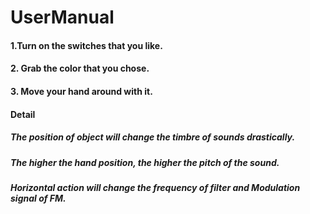 # UserManual
#### 1.Turn on the switches that you like.
#### 2. Grab the color that you chose.
#### 3. Move your hand around with it.

#### Detail
##### The position of object will change the timbre of sounds drastically.
##### The higher the hand position, the higher the pitch of the sound.
##### Horizontal action will change the frequency of filter and Modulation signal of FM.